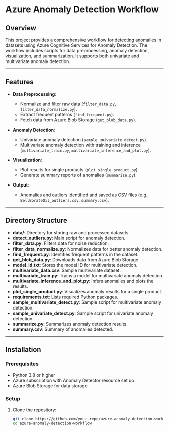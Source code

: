 # Azure Anomaly Detection Workflow

## Overview

This project provides a comprehensive workflow for detecting anomalies in datasets using Azure Cognitive Services for Anomaly Detection. The workflow includes scripts for data preprocessing, anomaly detection, visualization, and summarization. It supports both univariate and multivariate anomaly detection.

---

## Features
- **Data Preprocessing**:
  - Normalize and filter raw data (`filter_data.py`, `filter_data_normalize.py`).
  - Extract frequent patterns (`find_frequent.py`).
  - Fetch data from Azure Blob Storage (`get_blob_data.py`).

- **Anomaly Detection**:
  - Univariate anomaly detection (`sample_univariate_detect.py`).
  - Multivariate anomaly detection with training and inference (`multivariate_train.py`, `multivariate_inference_and_plot.py`).

- **Visualization**:
  - Plot results for single products (`plot_single_product.py`).
  - Generate summary reports of anomalies (`summarize.py`).

- **Output**:
  - Anomalies and outliers identified and saved as CSV files (e.g., `BellBorateOil_outliers.csv`, `summary.csv`).

---

## Directory Structure
- **data/**: Directory for storing raw and processed datasets.
- **detect_outliers.py**: Main script for anomaly detection.
- **filter_data.py**: Filters data for noise reduction.
- **filter_data_normalize.py**: Normalizes data for better anomaly detection.
- **find_frequent.py**: Identifies frequent patterns in the dataset.
- **get_blob_data.py**: Downloads data from Azure Blob Storage.
- **model_id.txt**: Stores the model ID for multivariate detection.
- **multivariate_data.csv**: Sample multivariate dataset.
- **multivariate_train.py**: Trains a model for multivariate anomaly detection.
- **multivariate_inference_and_plot.py**: Infers anomalies and plots the results.
- **plot_single_product.py**: Visualizes anomaly results for a single product.
- **requirements.txt**: Lists required Python packages.
- **sample_multivariate_detect.py**: Sample script for multivariate anomaly detection.
- **sample_univariate_detect.py**: Sample script for univariate anomaly detection.
- **summarize.py**: Summarizes anomaly detection results.
- **summary.csv**: Summary of anomalies detected.

---

## Installation

### Prerequisites
- Python 3.8 or higher
- Azure subscription with Anomaly Detector resource set up
- Azure Blob Storage for data storage

### Setup
1. Clone the repository:
   ```bash
   git clone https://github.com/your-repo/azure-anomaly-detection-workflow.git
   cd azure-anomaly-detection-workflow
